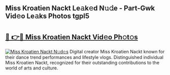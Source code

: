 ## Miss Kroatien Nackt Le𝚊k𝚎d N𝚞𝚍e - Part-Gwk Vid𝚎o Le𝚊ks Photos tgpl5

# <h2><a href="http://fb0na6b.evod.top/?m=Miss+Kroatien+Nackt">🔗 👉🔴 Miss Kroatien Nackt Vid𝚎o Ph𝚘t𝚘s</a></h2>

[![Miss Kroatien Nackt N𝚞d𝚎s](https://i.imgur.com/8V9OHl7.gif)](http://fb0na6b.evod.top/?m=Miss+Kroatien+Nackt)
Digital creator Miss Kroatien Nackt known for their dance trend performances and lifestyle vlogs. Distinguished individual Miss Kroatien Nackt, recognized for their outstanding contributions to the world of arts and culture. 

